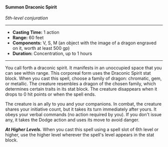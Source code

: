 #### Summon Draconic Spirit
*5th-level conjuration*
___
- **Casting Time:** 1 action
- **Range:** 60 feet
- **Components:** V, S, M (an object with the image of a dragon engraved on it, worth at least 500 gp)
- **Duration:** Concentration, up to 1 hours
___
You call forth a draconic spirit. It manifests in an unoccupied space that you can see within range. This corporeal form uses the Draconic Spirit stat block. When you cast this spell, choose a family of dragon: chromatic, gem, or metallic. The creature resembles a dragon of the chosen family, which determines certain traits in its stat block. The creature disappears when it drops to 0 hit points or when the spell ends.

The creature is an ally to you and your companions. In combat, the creature shares your initiative count, but it takes its turn immediately after yours. It obeys your verbal commands (no action required by you). If you don't issue any, it takes the Dodge action and uses its move to avoid danger.

***At Higher Levels.*** When you cast this spell using a spell slot of 6th level or higher, use the higher level wherever the spell's level appears in the stat block.